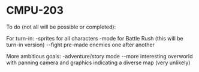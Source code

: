 # CMPU-203

To do (not all will be possible or completed):

For turn-in:
-sprites for all characters
-mode for Battle Rush (this will be turn-in version)
--fight pre-made enemies one after another

More ambitious goals:
-adventure/story mode
--more interesting overworld with panning camera and graphics indicating a diverse map (very unlikely)
